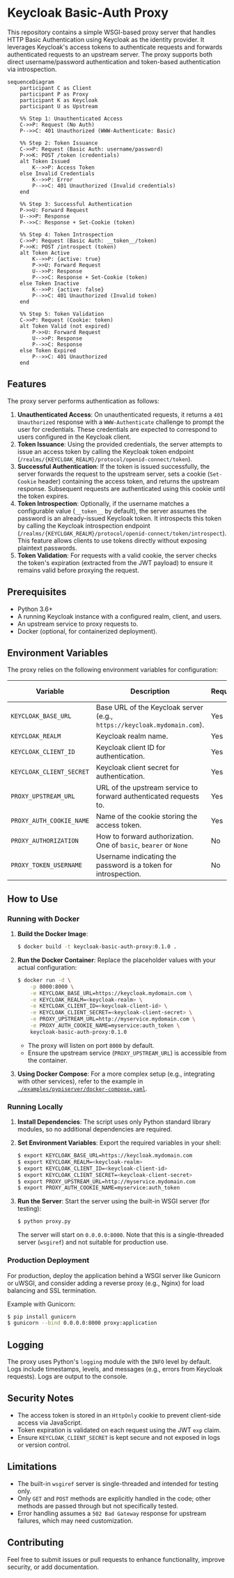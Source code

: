 # Keycloak Basic-Auth Proxy

This repository contains a simple WSGI-based proxy server that handles HTTP Basic Authentication using Keycloak as the identity provider. It leverages Keycloak's access tokens to authenticate requests and forwards authenticated requests to an upstream server. The proxy supports both direct username/password authentication and token-based authentication via introspection.

```mermaid
sequenceDiagram
    participant C as Client
    participant P as Proxy
    participant K as Keycloak
    participant U as Upstream

    %% Step 1: Unauthenticated Access
    C->>P: Request (No Auth)
    P-->>C: 401 Unauthorized (WWW-Authenticate: Basic)

    %% Step 2: Token Issuance
    C->>P: Request (Basic Auth: username/password)
    P->>K: POST /token (credentials)
    alt Token Issued
        K-->>P: Access Token
    else Invalid Credentials
        K-->>P: Error
        P-->>C: 401 Unauthorized (Invalid credentials)
    end

    %% Step 3: Successful Authentication
    P->>U: Forward Request
    U-->>P: Response
    P-->>C: Response + Set-Cookie (token)

    %% Step 4: Token Introspection
    C->>P: Request (Basic Auth: __token__/token)
    P->>K: POST /introspect (token)
    alt Token Active
        K-->>P: {active: true}
        P->>U: Forward Request
        U-->>P: Response
        P-->>C: Response + Set-Cookie (token)
    else Token Inactive
        K-->>P: {active: false}
        P-->>C: 401 Unauthorized (Invalid token)
    end

    %% Step 5: Token Validation
    C->>P: Request (Cookie: token)
    alt Token Valid (not expired)
        P->>U: Forward Request
        U-->>P: Response
        P-->>C: Response
    else Token Expired
        P-->>C: 401 Unauthorized
    end
```

## Features

The proxy server performs authentication as follows:

1. **Unauthenticated Access**: On unauthenticated requests, it returns a `401 Unauthorized` response with a `WWW-Authenticate` challenge to prompt the user for credentials. These credentials are expected to correspond to users configured in the Keycloak client.
2. **Token Issuance**: Using the provided credentials, the server attempts to issue an access token by calling the Keycloak token endpoint (`/realms/{KEYCLOAK_REALM}/protocol/openid-connect/token`).
3. **Successful Authentication**: If the token is issued successfully, the server forwards the request to the upstream server, sets a cookie (`Set-Cookie` header) containing the access token, and returns the upstream response. Subsequent requests are authenticated using this cookie until the token expires.
4. **Token Introspection**: Optionally, if the username matches a configurable value (`__token__` by default), the server assumes the password is an already-issued Keycloak token. It introspects this token by calling the Keycloak introspection endpoint (`/realms/{KEYCLOAK_REALM}/protocol/openid-connect/token/introspect`). This feature allows clients to use tokens directly without exposing plaintext passwords.
5. **Token Validation**: For requests with a valid cookie, the server checks the token's expiration (extracted from the JWT payload) to ensure it remains valid before proxying the request.

## Prerequisites

- Python 3.6+
- A running Keycloak instance with a configured realm, client, and users.
- An upstream service to proxy requests to.
- Docker (optional, for containerized deployment).

## Environment Variables

The proxy relies on the following environment variables for configuration:

| Variable                 | Description                                                                | Required | Default Value       |
|--------------------------|----------------------------------------------------------------------------|----------|---------------------|
| `KEYCLOAK_BASE_URL`      | Base URL of the Keycloak server (e.g., `https://keycloak.mydomain.com`).   | Yes      | N/A                 |
| `KEYCLOAK_REALM`         | Keycloak realm name.                                                       | Yes      | N/A                 |
| `KEYCLOAK_CLIENT_ID`     | Keycloak client ID for authentication.                                     | Yes      | N/A                 |
| `KEYCLOAK_CLIENT_SECRET` | Keycloak client secret for authentication.                                 | Yes      | N/A                 |
| `PROXY_UPSTREAM_URL`     | URL of the upstream service to forward authenticated requests to.          | Yes      | N/A                 |
| `PROXY_AUTH_COOKIE_NAME` | Name of the cookie storing the access token.                               | Yes      | N/A                 |
| `PROXY_AUTHORIZATION`    | How to forward authorization. One of `basic`, `bearer` or `None`           | No       | `None`              |
| `PROXY_TOKEN_USERNAME`   | Username indicating the password is a token for introspection.             | No       | `__token__`         |

## How to Use

### Running with Docker

1. **Build the Docker Image**:
   ```bash
   $ docker build -t keycloak-basic-auth-proxy:0.1.0 .
   ```

2. **Run the Docker Container**:
   Replace the placeholder values with your actual configuration:
   ```bash
   $ docker run -d \
       -p 8000:8000 \
       -e KEYCLOAK_BASE_URL=https://keycloak.mydomain.com \
       -e KEYCLOAK_REALM=<keycloak-realm> \
       -e KEYCLOAK_CLIENT_ID=<keycloak-client-id> \
       -e KEYCLOAK_CLIENT_SECRET=<keycloak-client-secret> \
       -e PROXY_UPSTREAM_URL=http://myservice.mydomain.com \
       -e PROXY_AUTH_COOKIE_NAME=myservice:auth_token \
       keycloak-basic-auth-proxy:0.1.0
   ```

   - The proxy will listen on port `8000` by default.
   - Ensure the upstream service (`PROXY_UPSTREAM_URL`) is accessible from the container.

3. **Using Docker Compose**:
   For a more complex setup (e.g., integrating with other services), refer to the example in [ `./examples/pypiserver/docker-compose.yaml`](./examples/pypiserver/docker-compose.yaml).

### Running Locally

1. **Install Dependencies**:
   The script uses only Python standard library modules, so no additional dependencies are required.

2. **Set Environment Variables**:
   Export the required variables in your shell:
   ```bash
   $ export KEYCLOAK_BASE_URL=https://keycloak.mydomain.com
   $ export KEYCLOAK_REALM=<keycloak-realm>
   $ export KEYCLOAK_CLIENT_ID=<keycloak-client-id>
   $ export KEYCLOAK_CLIENT_SECRET=<keycloak-client-secret>
   $ export PROXY_UPSTREAM_URL=http://myservice.mydomain.com
   $ export PROXY_AUTH_COOKIE_NAME=myservice:auth_token
   ```

3. **Run the Server**:
   Start the server using the built-in WSGI server (for testing):
   ```bash
   $ python proxy.py
   ```
   The server will start on `0.0.0.0:8000`. Note that this is a single-threaded server (`wsgiref`) and not suitable for production use.

### Production Deployment

For production, deploy the application behind a WSGI server like Gunicorn or uWSGI, and consider adding a reverse proxy (e.g., Nginx) for load balancing and SSL termination.

Example with Gunicorn:
```bash
$ pip install gunicorn
$ gunicorn --bind 0.0.0.0:8000 proxy:application
```

## Logging

The proxy uses Python's `logging` module with the `INFO` level by default. Logs include timestamps, levels, and messages (e.g., errors from Keycloak requests). Logs are output to the console.

## Security Notes

- The access token is stored in an `HttpOnly` cookie to prevent client-side access via JavaScript.
- Token expiration is validated on each request using the JWT `exp` claim.
- Ensure `KEYCLOAK_CLIENT_SECRET` is kept secure and not exposed in logs or version control.

## Limitations

- The built-in `wsgiref` server is single-threaded and intended for testing only.
- Only `GET` and `POST` methods are explicitly handled in the code; other methods are passed through but not specifically tested.
- Error handling assumes a `502 Bad Gateway` response for upstream failures, which may need customization.

## Contributing

Feel free to submit issues or pull requests to enhance functionality, improve security, or add documentation.

